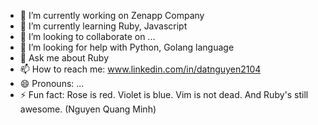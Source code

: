 - 🔭 I’m currently working on Zenapp Company
- 🌱 I’m currently learning Ruby, Javascript
- 👯 I’m looking to collaborate on ...
- 🤔 I’m looking for help with Python, Golang language
- 💬 Ask me about Ruby
- 📫 How to reach me: www.linkedin.com/in/datnguyen2104
- 😄 Pronouns: ...
- ⚡ Fun fact: Rose is red. Violet is blue. Vim is not dead. And Ruby's still awesome. (Nguyen Quang Minh)
